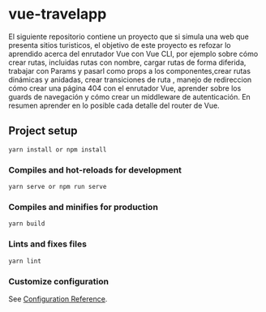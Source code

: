 # vue-travelapp
El siguiente repositorio contiene un proyecto que si simula una web que presenta sitios turisticos, el objetivo de este proyecto es refozar lo aprendido acerca del enrutador Vue con Vue CLI, por ejemplo sobre cómo crear rutas, incluidas rutas con nombre, cargar rutas de forma diferida,  trabajar con Params y pasarl como props a los componentes,crear rutas dinámicas y anidadas, crear transiciones de ruta , manejo de redireccion cómo crear una página 404 con el enrutador Vue, aprender sobre los guards de navegación y cómo crear un middleware de autenticación. En resumen aprender en lo posible cada detalle del router de Vue.

## Project setup
```
yarn install or npm install
```

### Compiles and hot-reloads for development
```
yarn serve or npm run serve
```

### Compiles and minifies for production
```
yarn build
```

### Lints and fixes files
```
yarn lint
```

### Customize configuration
See [Configuration Reference](https://cli.vuejs.org/config/).
